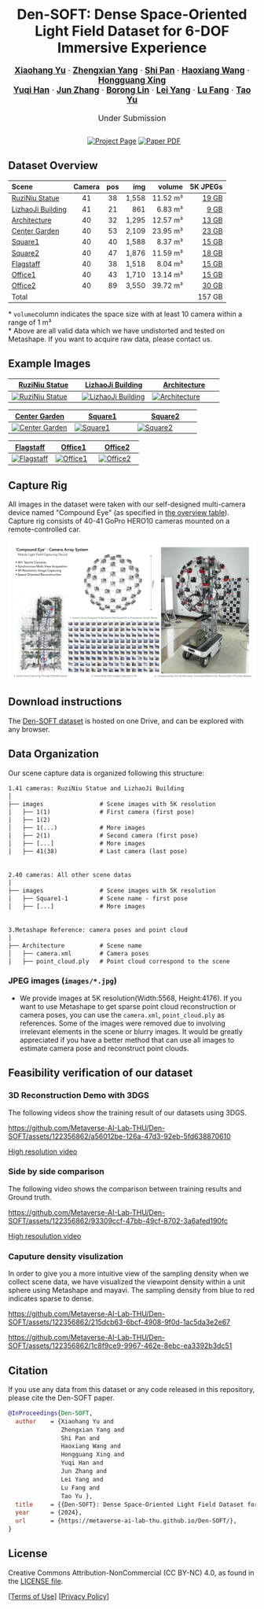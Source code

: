<div align="center">
  <h1>Den-SOFT: Dense Space-Oriented Light Field Dataset for 6-DOF Immersive Experience </h1>

  <p style="font-size:1.2em">
    <a href=""><strong>Xiaohang Yu</strong></a> ·
    <a href=""><strong>Zhengxian Yang</strong></a> ·
    <a href=""><strong>Shi Pan</strong></a> ·
    <a href=""><strong>Haoxiang Wang</strong></a> ·
    <a href=""><strong>Hongguang Xing</strong></a><br>
    <a href=""><strong>Yuqi Han</strong></a> ·
    <a href=""><strong>Jun Zhang</strong></a> ·
    <a href=""><strong>Borong Lin</strong></a> ·
    <a href=""><strong>Lei Yang</strong></a> ·
    <a href=""><strong>Lu Fang</strong></a> ·
    <a href="https://ytrock.com"><strong>Tao Yu</strong></a>
  </p>
  <p align="center" style="font-size:16px">Under Submission</p>


  <p align="center" style="margin: 2em auto;">
    <a href='https://metaverse-ai-lab-thu.github.io/Den-SOFT/' style='padding-left: 0.5rem;'><img src='https://img.shields.io/badge/Den--SOFT-Project_page-orange?style=flat&logo=databricks&logoColor=orange/' alt='Project Page'></a>
    <a href='https://arxiv.org/abs/2311.02542'><img src='https://img.shields.io/badge/arXiv-Paper_PDF-red?style=flat&logo=arXiv&logoColor=green' alt='Paper PDF'></a>
    <!--<a href='https://dl.acm.org/doi/10.1145/3592106'><img src='https://img.shields.io/badge/Paper-PDF-green?style=flat&logo=arXiv&logoColor=green' alt='DOI'></a>
    <a href='https://youtu.be/GdvxgsITZOw'><img src='https://img.shields.io/badge/YouTube-Video-red?style=flat&logo=YouTube&logoColor=red' alt='YouTube Video'></a>-->
  </p>
</div>

## Dataset Overview

Scene                               |           Camera          |            pos            |            img           |           volume          |       5K&nbsp;JPEGs 
:-----------------------------------| :------------------------:| :------------------------:| ------------------------:| -------------------------:|---------------------------:
[RuziNiu Statue][Ruziniu_index]     |            41             |            38             |          1,558           |          11.52 m&sup3;    |[19&nbsp;GB][Ruziniu_index] 
[LizhaoJi Building][Lizhaoji_index] |            41             |            21             |            861           |           6.83 m&sup3;    |[9&nbsp;GB ][Lizhaoji_index] 
[Architecture][Architecture_index]  |            40             |            32             |          1,295           |          12.57 m&sup3;    |[13&nbsp;GB][Architecture_index] 
[Center Garden][CenterGarden_index] |            40             |            53             |          2,109           |          23.95 m&sup3;    |[23&nbsp;GB][CenterGarden_index]
[Square1][Square1_index]            |            40             |            40             |          1,588           |           8.37 m&sup3;    |[15&nbsp;GB][Square1_index] 
[Square2][Square2_index]            |            40             |            47             |          1,876           |          11.59 m&sup3;    |[18&nbsp;GB][Square2_index] 
[Flagstaff][Flagstaff_index]        |            40             |            38             |          1,518           |           8.04 m&sup3;    |[15&nbsp;GB][Flagstaff_index]  
[Office1][Office1_index]            |            40             |            43             |          1,710           |          13.14 m&sup3;    |[15&nbsp;GB][Office1_index]
[Office2][Office2_index]            |            40             |            89             |          3,550           |           39.72 m&sup3;   |[30&nbsp;GB][Office2_index]
Total                               |                                                                                                                                 |     |       |    |157&nbsp;GB |  

\* `volume`column indicates the space size with at least 10 camera within a range of 1 m&sup3;  
\* Above are all valid data which we have undistorted and tested on Metashape. If you want to acquire raw data, please contact us.

[Ruziniu_index]: https://onedrive.live.com/?authkey=%21AHkhjVX1B8Ktzuk&cid=32A0E05ACDEA165D&id=32A0E05ACDEA165D%217095&parId=32A0E05ACDEA165D%217088&o=OneUp
[Lizhaoji_index]: https://onedrive.live.com/?authkey=%21AHkhjVX1B8Ktzuk&cid=32A0E05ACDEA165D&id=32A0E05ACDEA165D%217089&parId=32A0E05ACDEA165D%217088&o=OneUp
[Architecture_index]: https://onedrive.live.com/?authkey=%21AHkhjVX1B8Ktzuk&cid=32A0E05ACDEA165D&id=32A0E05ACDEA165D%217094&parId=32A0E05ACDEA165D%217088&o=OneUp
[CenterGarden_index]: https://onedrive.live.com/?authkey=%21AHkhjVX1B8Ktzuk&cid=32A0E05ACDEA165D&id=32A0E05ACDEA165D%217097&parId=32A0E05ACDEA165D%217088&o=OneUp
[Square1_index]: https://onedrive.live.com/?authkey=%21AHkhjVX1B8Ktzuk&cid=32A0E05ACDEA165D&id=32A0E05ACDEA165D%217090&parId=32A0E05ACDEA165D%217088&o=OneUp
[Square2_index]: https://onedrive.live.com/?authkey=%21AHkhjVX1B8Ktzuk&cid=32A0E05ACDEA165D&id=32A0E05ACDEA165D%217093&parId=32A0E05ACDEA165D%217088&o=OneUp
[Flagstaff_index]: https://onedrive.live.com/?authkey=%21AHkhjVX1B8Ktzuk&cid=32A0E05ACDEA165D&id=32A0E05ACDEA165D%217092&parId=32A0E05ACDEA165D%217088&o=OneUp
[Office1_index]: https://onedrive.live.com/?authkey=%21AHkhjVX1B8Ktzuk&cid=32A0E05ACDEA165D&id=32A0E05ACDEA165D%217091&parId=32A0E05ACDEA165D%217088&o=OneUp
[Office2_index]: https://onedrive.live.com/?authkey=%21AHkhjVX1B8Ktzuk&cid=32A0E05ACDEA165D&id=32A0E05ACDEA165D%217096&parId=32A0E05ACDEA165D%217088&o=OneUp


## Example Images

<table>
<thead>
  <tr>
    <th><a href="https://onedrive.live.com/?authkey=%21AHkhjVX1B8Ktzuk&cid=32A0E05ACDEA165D&id=32A0E05ACDEA165D%217095&parId=32A0E05ACDEA165D%217088&o=OneUp">RuziNiu Statue</a></th>
    <th><a href="https://onedrive.live.com/?authkey=%21AHkhjVX1B8Ktzuk&cid=32A0E05ACDEA165D&id=32A0E05ACDEA165D%217089&parId=32A0E05ACDEA165D%217088&o=OneUp">LizhaoJi Building</a></th>
    <th><a href="https://onedrive.live.com/?authkey=%21AHkhjVX1B8Ktzuk&cid=32A0E05ACDEA165D&id=32A0E05ACDEA165D%217094&parId=32A0E05ACDEA165D%217088&o=OneUp">Architecture</a></th>
  </tr>
</thead>
<tbody>
  <tr>
    <td width="33%"> <a href="https://onedrive.live.com/?authkey=%21AHkhjVX1B8Ktzuk&cid=32A0E05ACDEA165D&id=32A0E05ACDEA165D%217095&parId=32A0E05ACDEA165D%217088&o=OneUp"> <img src="static/images/media/RuziNiu Statue.jpg" alt="RuziNiu Statue" alt="RuziNiu Statue"> </a> </td>
    <td width="33%"> <a href="https://onedrive.live.com/?authkey=%21AHkhjVX1B8Ktzuk&cid=32A0E05ACDEA165D&id=32A0E05ACDEA165D%217089&parId=32A0E05ACDEA165D%217088&o=OneUp"> <img src="static/images/media/LizhaoJi Building.jpg" alt="LizhaoJi Building" alt="LizhaoJi Building"> </a> </td>
    <td width="33%"> <a href="https://onedrive.live.com/?authkey=%21AHkhjVX1B8Ktzuk&cid=32A0E05ACDEA165D&id=32A0E05ACDEA165D%217094&parId=32A0E05ACDEA165D%217088&o=OneUp"> <img src="static/images/media/Architecture.jpg" alt="Architecture" alt="Architecture"> </a> </td>
  </tr>
</tbody>
</table>

<table>
<thead>
  <tr>
    <th><a href="https://onedrive.live.com/?authkey=%21AHkhjVX1B8Ktzuk&cid=32A0E05ACDEA165D&id=32A0E05ACDEA165D%217097&parId=32A0E05ACDEA165D%217088&o=OneUp">Center Garden</a></th>
    <th><a href="https://onedrive.live.com/?authkey=%21AHkhjVX1B8Ktzuk&cid=32A0E05ACDEA165D&id=32A0E05ACDEA165D%217090&parId=32A0E05ACDEA165D%217088&o=OneUp">Square1</a></th>
    <th><a href="https://onedrive.live.com/?authkey=%21AHkhjVX1B8Ktzuk&cid=32A0E05ACDEA165D&id=32A0E05ACDEA165D%217093&parId=32A0E05ACDEA165D%217088&o=OneUp">Square2</a></th>
  </tr>
</thead>
<tbody>
  <tr>
    <td width="33%"> <a href="https://onedrive.live.com/?authkey=%21AHkhjVX1B8Ktzuk&cid=32A0E05ACDEA165D&id=32A0E05ACDEA165D%217097&parId=32A0E05ACDEA165D%217088&o=OneUp"> <img src="static/images/media/Center Garden.jpg" alt="Center Garden" alt="Center Garden"> </a> </td>
    <td width="33%"> <a href="https://onedrive.live.com/?authkey=%21AHkhjVX1B8Ktzuk&cid=32A0E05ACDEA165D&id=32A0E05ACDEA165D%217090&parId=32A0E05ACDEA165D%217088&o=OneUp"> <img src="static/images/media/Square1.jpg" alt="Square1" alt="Square1"> </a> </td>
    <td width="33%"> <a href="https://onedrive.live.com/?authkey=%21AHkhjVX1B8Ktzuk&cid=32A0E05ACDEA165D&id=32A0E05ACDEA165D%217093&parId=32A0E05ACDEA165D%217088&o=OneUp"> <img src="static/images/media/Square2.jpg" alt="Square2" alt="Square2"> </a> </td>
  </tr>
</tbody>
</table>

<table>
<thead>
  <tr>
    <th><a href="https://onedrive.live.com/?authkey=%21AHkhjVX1B8Ktzuk&cid=32A0E05ACDEA165D&id=32A0E05ACDEA165D%217092&parId=32A0E05ACDEA165D%217088&o=OneUp">Flagstaff</a></th>
    <th><a href="https://onedrive.live.com/?authkey=%21AHkhjVX1B8Ktzuk&cid=32A0E05ACDEA165D&id=32A0E05ACDEA165D%217091&parId=32A0E05ACDEA165D%217088&o=OneUp">Office1</a></th>
    <th><a href="https://onedrive.live.com/?authkey=%21AHkhjVX1B8Ktzuk&cid=32A0E05ACDEA165D&id=32A0E05ACDEA165D%217096&parId=32A0E05ACDEA165D%217088&o=OneUp">Office2</a></th>
  </tr>
</thead>
<tbody>
  <tr>
    <td width="33%"> <a href="https://onedrive.live.com/?authkey=%21AHkhjVX1B8Ktzuk&cid=32A0E05ACDEA165D&id=32A0E05ACDEA165D%217092&parId=32A0E05ACDEA165D%217088&o=OneUp"> <img src="static/images/media/Flagstaff.jpg" alt="Flagstaff" alt="Flagstaff"> </a> </td>
    <td width="33%"> <a href="https://onedrive.live.com/?authkey=%21AHkhjVX1B8Ktzuk&cid=32A0E05ACDEA165D&id=32A0E05ACDEA165D%217091&parId=32A0E05ACDEA165D%217088&o=OneUp"> <img src="static/images/media/Office1.jpg" alt="Office1" alt="Office1"> </a> </td>
    <td width="33%"> <a href="https://onedrive.live.com/?authkey=%21AHkhjVX1B8Ktzuk&cid=32A0E05ACDEA165D&id=32A0E05ACDEA165D%217096&parId=32A0E05ACDEA165D%217088&o=OneUp"> <img src="static/images/media/Office2.jpg" alt="Office2" alt="Office2"> </a> </td>
  </tr>
</tbody>
</table>

## Capture Rig

All images in the dataset were taken with our self-designed multi-camera device named "Compound Eye"  (as specified in [the overview table](#dataset-overview)). Capture rig consists of  40-41 GoPro HERO10 cameras mounted on a remote-controlled car.

![Capture rig model](static/images/capture%20rig.jpg)

## Download instructions

The [Den-SOFT dataset](https://onedrive.live.com/?authkey=%21AHkhjVX1B8Ktzuk&id=32A0E05ACDEA165D%217088&cid=32A0E05ACDEA165D) is hosted on one Drive, and can be explored with any browser.

## Data Organization

Our scene capture data is organized following this structure:
```
1.41 cameras: RuziNiu Statue and LizhaoJi Building
│
├── images                # Scene images with 5K resolution
│   ├── 1(1)              # First camera (first pose)
│   ├── 1(2)              
│   ├── 1(...)            # More images
│   ├── 2(1)              # Second camera (first pose)
│   ├── [...]             # More images
│   ├── 41(38)            # Last camera (last pose)


2.40 cameras: All other scene datas
│
├── images                # Scene images with 5K resolution
│   ├── Square1-1         # Scene name - first pose
│   ├── [...]             # More images


3.Metashape Reference: camera poses and point cloud
│
├── Architecture          # Scene name
│   ├── camera.xml        # Camera poses
│   ├── point_cloud.ply   # Point cloud correspond to the scene

```


### JPEG images (`images/*.jpg`)

* We provide images at 5K resolution(Width:5568, Height:4176). If you want to use Metashape to get sparse point cloud reconstruction or camera poses, you can use the  `camera.xml`, `point_cloud.ply` as references. Some of the images were removed due to involving irrelevant elements in the scene or blurry images. It would be greatly appreciated if you have a better method that can use all images to estimate camera pose and reconstruct point clouds.

## Feasibility verification of our dataset

### 3D Reconstruction Demo with 3DGS

The following videos show the training result of our datasets using 3DGS.



https://github.com/Metaverse-AI-Lab-THU/Den-SOFT/assets/122356862/a56012be-126a-47d3-92eb-5fd638870610


[High resolution video](https://cloud.tsinghua.edu.cn/f/0ecde282f3fa4a0cb892/)


### Side by side comparison 

The following video shows the comparison between training results and Ground truth.



https://github.com/Metaverse-AI-Lab-THU/Den-SOFT/assets/122356862/93309ccf-47bb-49cf-8702-3a6afed190fc



[High resoulution video](https://cloud.tsinghua.edu.cn/f/22ddd702f6644f77bc69/)

### Caputure density visulization

In order to give you a more intuitive view of the sampling density when we collect scene data, we have visualized the viewpoint density within a unit sphere using Metashape and mayavi. The sampling density from blue to red indicates sparse to dense.



https://github.com/Metaverse-AI-Lab-THU/Den-SOFT/assets/122356862/215dcb63-6bcf-4908-9f0d-1ac5da3e2e67




https://github.com/Metaverse-AI-Lab-THU/Den-SOFT/assets/122356862/1c8f9ce9-9967-462e-8ebc-ea3392b3dc51




## Citation
If you use any data from this dataset or any code released in this repository, please cite the Den-SOFT paper.

```bibtex
@InProceedings{Den-SOFT,
  author    = {Xiaohang Yu and
               Zhengxian Yang and
               Shi Pan and
               Haoxiang Wang and
               Hongguang Xing and
               Yuqi Han and
               Jun Zhang and
               Lei Yang and
               Lu Fang and
               Tao Yu },
  title     = {{Den-SOFT}: Dense Space-Oriented Light Field Dataset for 6-DOF Immersive Experience},
  year      = {2024},
  url       = {https://metaverse-ai-lab-thu.github.io/Den-SOFT/},
}
```

## License
Creative Commons Attribution-NonCommercial (CC BY-NC) 4.0,
as found in the [LICENSE file](LICENSE).

[[Terms of Use](https://opensource.fb.com/legal/terms/)]
[[Privacy Policy](https://opensource.fb.com/legal/privacy)]
